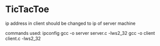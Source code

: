# TicTacToe
ip address in client should be changed to ip of server machine 

commands used:
ipconfig
gcc -o server server.c -lws2_32
gcc -o client client.c -lws2_32
